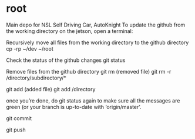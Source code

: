 # root
Main depo for NSL Self Driving Car, AutoKnight
To update the github from the working directory on the jetson, open a terminal:

Recursively move all files from the working directory to the github directory
cp -rp ~/dev ~/root

Check the status of the github changes
git status

Remove files from the github directory
git rm (removed file)
git rm -r /directory/subdirectory/*

git add (added file)
git add /directory

once you’re done, do git status again to make sure all the messages are green (or your branch is up-to-date with ‘origin/master’.

git commit 

git push
